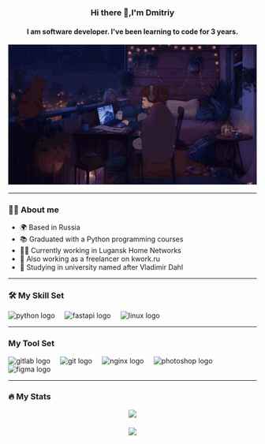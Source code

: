 <div align="center">
<h3> Hi there 👋,I'm Dmitriy</h3>
<h4> I am software developer. I've been learning to code for 3 years.</h4>
</div>
<div class="background" align="center"><img src="/src/readme_bg.gif"></div>


___

### 👩‍💻 About me
* 🌍  Based in Russia
* 📚  Graduated with a Python programming courses
* 👨‍💼  Currently working in Lugansk Home Networks
* 🔭  Also working as a freelancer on kwork.ru
* 🧠  Studying in university named after Vladimir Dahl

___

### 🛠 My Skill Set  
<div class="skill_set">
  <img src="https://skillicons.dev/icons?i=py" height="40" alt="python logo"  />
  <img width="12" />
  
  <img src="https://skillicons.dev/icons?i=fastapi" height="40" alt="fastapi logo"  />
  <img width="12" />
  
  <img src="https://skillicons.dev/icons?i=linux" height="40" alt="linux logo"  />
  <img width="12" />
</div>

___

### My Tool Set
<div class="tool_set">
  <img src="https://skillicons.dev/icons?i=gitlab" height="40" alt="gitlab logo"/>
  <img width="12"/>
  
  <img src="https://skillicons.dev/icons?i=git" height="40" alt="git logo"/>
  <img width="12"/>
  
  <img src="https://skillicons.dev/icons?i=nginx" height="40" alt="nginx logo"  />
  <img width="12" />  
  
  <img src="https://skillicons.dev/icons?i=ps" height="40" alt="photoshop logo"  />
  <img width="12"/>
  
  <img src="https://skillicons.dev/icons?i=figma" height="40" alt="figma logo"  />
  <img width="12"/>
</div>

___

### 🔥 My Stats
<div class="stats" align="center">
  <img src="https://github-readme-stats.vercel.app/api/top-langs/?username=Vdmitriy2973">
  <br/>
  <br/>
  <img src="https://github-readme-stats.vercel.app/api?username=Vdmitriy2973&show_icons=true">
</div>
